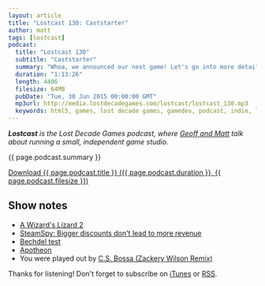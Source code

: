 ```yaml
---
layout: article
title: "Lostcast 130: Caststarter"
author: matt
tags: [lostcast]
podcast:
  title: "Lostcast 130"
  subtitle: "Caststarter"
  summary: "Whoa, we announced our next game! Let's go into more details and how we'll fund this friggin' thing."
  duration: "1:13:26"
  length: 4406
  filesize: 64MB
  pubDate: "Tue, 30 Jun 2015 00:00:00 GMT"
  mp3url: http://media.lostdecadegames.com/lostcast/lostcast_130.mp3
  keywords: html5, games, lost decade games, gamedev, podcast, indie, lostcast
---
```

_**Lostcast** is the Lost Decade Games podcast, where [Geoff and Matt](/about/) talk about running a small, independent game studio._

{{ page.podcast.summary }}

<a class="download-podcast" href="{{ page.podcast.mp3url }}">
	Download {{ page.podcast.title }} ({{ page.podcast.duration }}, {{ page.podcast.filesize }})
</a>

## Show notes

* [A Wizard's Lizard 2](http://www.wizardslizard.com/2/)
* [SteamSpy: Bigger discounts don't lead to more revenue](http://www.gamesindustry.biz/articles/2015-06-30-steamspy-bigger-discounts-dont-lead-to-more-revenue)
* [Bechdel test](https://en.wikipedia.org/wiki/Bechdel_test)
* [Apotheon](http://www.apotheongame.com/)
* You were played out by [C.S. Bossa (Zackery Wilson Remix)](https://joshuamorse.bandcamp.com/track/c-s-bossa-zackery-wilson-remix)

Thanks for listening! Don't forget to subscribe on [iTunes](http://itunes.apple.com/us/podcast/lostcast/id481950724) or [RSS](/lostcast.xml).
